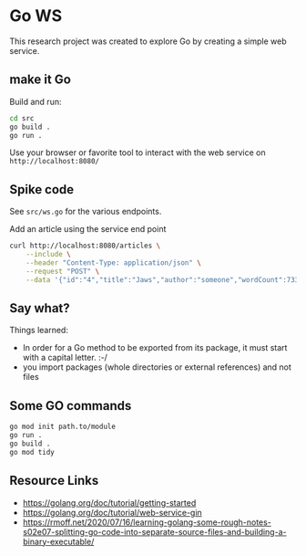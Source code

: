 # Go WS

This research project was created to explore Go by creating a simple web service.

## make it Go

Build and run:

```bash
cd src
go build .
go run .
```

Use your browser or favorite tool to interact with the web service on `http://localhost:8080/`

## Spike code

See `src/ws.go` for the various endpoints.

Add an article using the service end point

```bash
curl http://localhost:8080/articles \
    --include \
    --header "Content-Type: application/json" \
    --request "POST" \
    --data '{"id":"4","title":"Jaws","author":"someone","wordCount":7331}'
```

## Say what?

Things learned:

- In order for a Go method to be exported from its package, it must start with a capital letter. :-/
- you import packages (whole directories or external references) and not files

## Some GO commands

```bash
go mod init path.to/module
go run .
go build .
go mod tidy
```

## Resource Links

- <https://golang.org/doc/tutorial/getting-started>
- <https://golang.org/doc/tutorial/web-service-gin>
- <https://rmoff.net/2020/07/16/learning-golang-some-rough-notes-s02e07-splitting-go-code-into-separate-source-files-and-building-a-binary-executable/>
